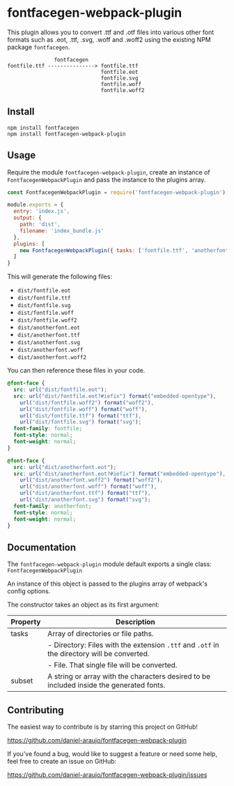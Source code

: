 # fontfacegen-webpack-plugin

This plugin allows you to convert .ttf and .otf files into various other font
formats such as .eot, .ttf, .svg, .woff and .woff2 using the existing NPM
package `fontfacegen`.

```
               fontfacegen
fontfile.ttf ---------------> fontfile.ttf
                              fontfile.eot
                              fontfile.svg
                              fontfile.woff
                              fontfile.woff2
```


## Install

```
npm install fontfacegen
npm install fontfacegen-webpack-plugin
```


## Usage

Require the module  `fontfacegen-webpack-plugin`, create an instance of
`FontfacegenWebpackPlugin` and pass the instance to the plugins array.

```js
const FontfacegenWebpackPlugin = require('fontfacegen-webpack-plugin')

module.exports = {
  entry: 'index.js',
  output: {
    path: 'dist',
    filename: 'index_bundle.js'
  },
  plugins: [
    new FontfacegenWebpackPlugin({ tasks: ['fontfile.ttf', 'anotherfont.otf'] })
  ]
}
```

This will generate the following files:

- `dist/fontfile.eot`
- `dist/fontfile.ttf`
- `dist/fontfile.svg`
- `dist/fontfile.woff`
- `dist/fontfile.woff2`
- `dist/anotherfont.eot`
- `dist/anotherfont.ttf`
- `dist/anotherfont.svg`
- `dist/anotherfont.woff`
- `dist/anotherfont.woff2`

You can then reference these files in your code.

```css
@font-face {
  src: url("dist/fontfile.eot");
  src: url("dist/fontfile.eot?#iefix") format("embedded-opentype"),
    url("dist/fontfile.woff2") format("woff2"),
    url("dist/fontfile.woff") format("woff"),
    url("dist/fontfile.ttf") format("ttf"),
    url("dist/fontfile.svg") format("svg");
  font-family: fontfile;
  font-style: normal;
  font-weight: normal;
}

@font-face {
  src: url("dist/anotherfont.eot");
  src: url("dist/anotherfont.eot?#iefix") format("embedded-opentype"),
    url("dist/anotherfont.woff2") format("woff2"),
    url("dist/anotherfont.woff") format("woff"),
    url("dist/anotherfont.ttf") format("ttf"),
    url("dist/anotherfont.svg") format("svg");
  font-family: anotherfont;
  font-style: normal;
  font-weight: normal;
}
```


## Documentation

The `fontfacegen-webpack-plugin` module default exports a single class:
`FontfacegenWebpackPlugin`

An instance of this object is passed to the plugins array of webpack's config
options.

The constructor takes an object as its first argument:

| Property | Description                                                                                 |
|----------|---------------------------------------------------------------------------------------------|
| tasks    | Array of directories or file paths.                                                         |
|          | - Directory: Files with the extension `.ttf` and `.otf` in the directory will be converted. |
|          | - File. That single file will be converted.                                                 |
| subset   | A string or array with the characters desired to be included inside the generated fonts.    |


## Contributing

The easiest way to contribute is by starring this project on GitHub!

https://github.com/daniel-araujo/fontfacegen-webpack-plugin

If you've found a bug, would like to suggest a feature or need some help, feel
free to create an issue on GitHub:

https://github.com/daniel-araujo/fontfacegen-webpack-plugin/issues
